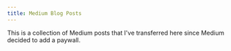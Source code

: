 ```yaml
---
title: Medium Blog Posts
---
```


This is a collection of Medium posts that I've transferred here since Medium decided to add a paywall.